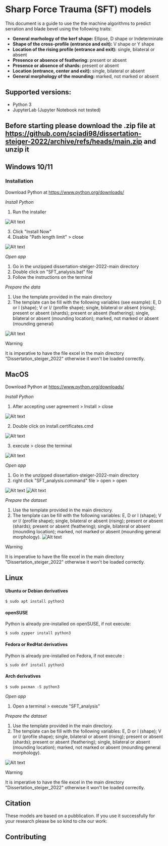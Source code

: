 # Sharp Force Trauma (SFT) models

This document is a guide to use the the machine algorithms to predict serration and blade bevel using the following traits:
- **General morhology of the kerf shape:** Ellipse, D shape or Indeterminate
- **Shape of the cross-profile (entrance and exit):** V shape or Y shape
- **Location of the rising profile (entrance and exit):** single, bilateral or absent
- **Presence or absence of feathering:** present or absent
- **Presence or absence of shards:** present or absent
- **Location (entrance, center and exit):** single, bilateral or absent
- **General morphology of the mounding:** marked, not marked or absent


## Supported versions:

- Python 3 
- JupyterLab (Jupyter Notebook not tested)

## Before starting please download the .zip file at https://github.com/sciadi98/dissertation-steiger-2022/archive/refs/heads/main.zip and unzip it


## Windows 10/11
### Installation
Download Python at https://www.python.org/downloads/ 

*Install Python*
1. Run the installer

![Alt text](figures/image-1.png)

3. Click "Install Now"
4. Disable "Path length limit" > close

![Alt text](figures/image-2.png)

*Open app*
1. Go in the unzipped dissertation-steiger-2022-main directory
2. Double click on "SFT_analysis.bat" file
3. Follow the instructions on the terminal

*Prepare the data*

1. Use the template provided in the main directory
2. The template can be fill with the following variables (see example): E, D or I (shape);  V or I/ (profile shape); single, bilateral or absent (rising); present or absent (shards); present or absent (feathering); single, bilateral or absent (mounding location); marked, not marked or absent (mounding general)

![Alt text](figures/Example_analysis.JPG)

> [!WARNING]  
> It is imperative to have the file excel in the main directory "Dissertation_steiger_2022" otherwise it won't be loaded correctly.


## MacOS
Download Python at https://www.python.org/downloads/
 
*Install Python* 
1. After accepting user agreement > Install > close

![Alt text](figures/image-3.png)

2. Double click on install.certificates.cmd 

![Alt text](figures/image-4.png)

3. execute > close the terminal 

![Alt text](figures/image-5.png)

*Open app*
1. Go in the unzipped dissertation-steiger-2022-main directory
2. right click "SFT_analysis.command" file > open > open

![Alt text](figures/image-8.png)
![Alt text](figures/image-7.png)

*Prepare the dataset*

1. Use the template provided in the main directory.
2. The template can be fill with the following variables: E, D or I (shape);  V or I/ (profile shape); single, bilateral or absent (rising); present or absent (shards); present or absent (feathering); single, bilateral or absent (mounding location); marked, not marked or absent (mounding general morphology).
![Alt text](figures/Example_analysis.JPG)

> [!WARNING]  
> It is imperative to have the file excel in the main directory "Dissertation_steiger_2022" otherwise it won't be loaded correctly.
## Linux


#### Ubuntu or Debian derivatives

```
$ sudo apt install python3
````
#### openSUSE
Python is already pre-installed on openSUSE, if not execute:
```
$ sudo zypper install python3
```
#### Fedora or RedHat derivatives
Python is already pre-installed on Fedora, if not execute :
```
$ sudo dnf install python3
```
#### Arch derivatives
```
$ sudo pacman -S python3
```

*Open app* 
1. Open a terminal > execute "SFT_analysis"

*Prepare the dataset*

1. Use the template provided in the main directory.
2. The template can be fill with the following variables: E, D or I (shape);  V or I/ (profile shape); single, bilateral or absent (rising); present or absent (shards); present or absent (feathering); single, bilateral or absent (mounding location); marked, not marked or absent (mounding general morphology).

![Alt text](figures/Example_analysis.JPG)
> [!WARNING]  
> It is imperative to have the file excel in the main directory "Dissertation_steiger_2022" otherwise it won't be loaded correctly.

## Citation 
These models are based on a pubblication. If you use it successfully for your research please be so kind to cite our work:
## Contributing


